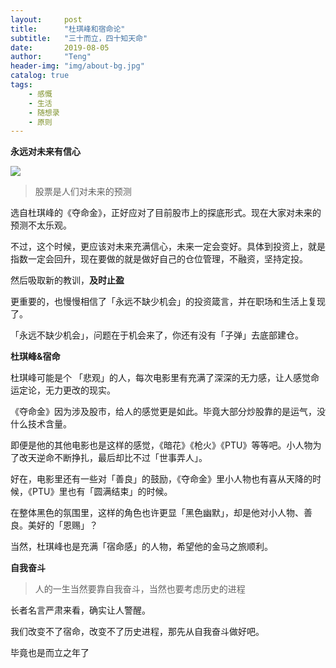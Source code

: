 ```yaml
---
layout:     post
title:      "杜琪峰和宿命论"
subtitle:   "三十而立，四十知天命"
date:       2019-08-05
author:     "Teng"
header-img: "img/about-bg.jpg"
catalog: true
tags:
    - 感慨
    - 生活
    - 随想录
    - 原则
---
```


**永远对未来有信心**

![](http://images.tengblog.cn/20190805100630_yir2lg_Lark20190802192757.png)

> 股票是人们对未来的预测

选自杜琪峰的《夺命金》，正好应对了目前股市上的探底形式。现在大家对未来的预测不太乐观。

不过，这个时候，更应该对未来充满信心，未来一定会变好。具体到投资上，就是指数一定会回升，现在要做的就是做好自己的仓位管理，不融资，坚持定投。

然后吸取新的教训，**及时止盈**

更重要的，也慢慢相信了「永远不缺少机会」的投资箴言，并在职场和生活上复现了。

「永远不缺少机会」，问题在于机会来了，你还有没有「子弹」去底部建仓。

**杜琪峰&宿命**

杜琪峰可能是个 「悲观」的人，每次电影里有充满了深深的无力感，让人感觉命运定论，无力更改的现实。

《夺命金》因为涉及股市，给人的感觉更是如此。毕竟大部分炒股靠的是运气，没什么技术含量。

即便是他的其他电影也是这样的感觉，《暗花》《枪火》《PTU》等等吧。小人物为了改天逆命不断挣扎，最后却比不过「世事弄人」。

好在，电影里还有一些对「善良」的鼓励，《夺命金》里小人物也有喜从天降的时候，《PTU》里也有「圆满结束」的时候。

在整体黑色的氛围里，这样的角色也许更显「黑色幽默」，却是他对小人物、善良。美好的「恩赐」？

当然，杜琪峰也是充满「宿命感」的人物，希望他的金马之旅顺利。

 **自我奋斗**

> 人的一生当然要靠自我奋斗，当然也要考虑历史的进程

长者名言严肃来看，确实让人警醒。

我们改变不了宿命，改变不了历史进程，那先从自我奋斗做好吧。

毕竟也是而立之年了
